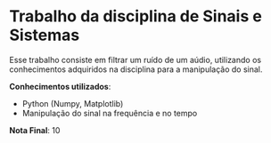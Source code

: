 # Trabalho da disciplina de Sinais e Sistemas
Esse trabalho consiste em filtrar um ruído de um aúdio, utilizando os conhecimentos adquiridos na disciplina para a manipulação do sinal.

**Conhecimentos utilizados**:
- Python (Numpy, Matplotlib)
- Manipulação do sinal na frequência e no tempo
  
**Nota Final**: 10
